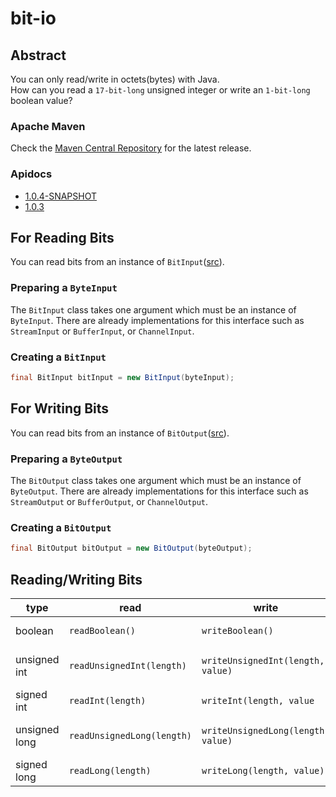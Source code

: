 bit-io
======

## Abstract
You can only read/write in octets(bytes) with Java.<br/>
How can you read a `17-bit-long` unsigned integer or write an `1-bit-long` boolean value?

### Apache Maven
Check the [Maven Central Repository](http://search.maven.org/#search%7Cgav%7C1%7Cg%3A%22com.github.jinahya%22%20AND%20a%3A%22bit-io%22) for the latest release.
### Apidocs
* [1.0.4-SNAPSHOT](http://jinahya.github.io/bit-io/site/1.0.4-SNAPSHOT/apidocs/index.html)
* [1.0.3](http://jinahya.github.io/bit-io/site/1.0.3/apidocs/index.html)

## For Reading Bits
You can read bits from an instance of `BitInput`([src](src/main/java/com/github/jinahya/io/BitInput.java)).

### Preparing a `ByteInput`
The `BitInput` class takes one argument which must be an instance of `ByteInput`.
There are already implementations for this interface such as `StreamInput` or `BufferInput`, or `ChannelInput`.

### Creating a `BitInput`
```java
final BitInput bitInput = new BitInput(byteInput);
```

## For Writing Bits
You can read bits from an instance of `BitOutput`([src](src/main/java/com/github/jinahya/io/BitOutput.java)).

### Preparing a `ByteOutput`
The `BitOutput` class takes one argument which must be an instance of `ByteOutput`.
There are already implementations for this interface such as `StreamOutput` or `BufferOutput`, or `ChannelOutput`.

### Creating a `BitOutput`
```java
final BitOutput bitOutput = new BitOutput(byteOutput);
```

## Reading/Writing Bits

| type          | read                       | write                              | notes               |
| ------------- | -------------------------- | ---------------------------------- | ------------------- |
| boolean       | `readBoolean()`            | `writeBoolean()`                   | consumes only 1 bit |
| unsigned int  | `readUnsignedInt(length)`  | `writeUnsignedInt(length, value)`  | 1 <= length < 32    |
| signed int    | `readInt(length)`          | `writeInt(length, value`           | 1 < length <= 32    |
| unsigned long | `readUnsignedLong(length)` | `writeUnsignedLong(length, value)` | 1 <= length < 64    |
| signed long   | `readLong(length)`         | `writeLong(length, value)`         | 1 < length <= 64    |

